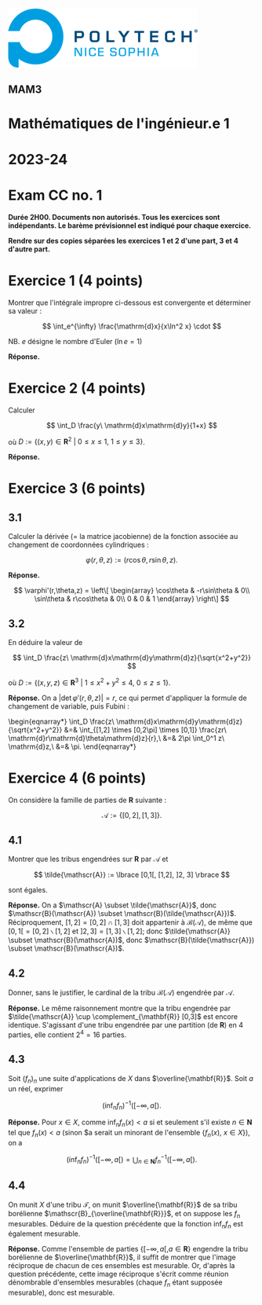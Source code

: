 ![PNS](https://raw.githubusercontent.com/pns-mam/mi1/master/logo-pns.png)

## MAM3

# Mathématiques de l'ingénieur.e 1
# 2023-24
# Exam CC no. 1

**Durée 2H00. Documents non autorisés. Tous les exercices sont indépendants.
Le barème prévisionnel est indiqué pour chaque exercice.**

**Rendre sur des copies séparées les exercices 1 et 2 d'une part, 3 et 4 d'autre part.** 

# Exercice 1 (4 points)
Montrer que l'intégrale impropre ci-dessous est convergente et déterminer sa valeur :

$$ \int_e^{\infty} \frac{\mathrm{d}x}{x\ln^2 x} \cdot $$

NB. $e$ désigne le nombre d'Euler ($\ln e=1$)

**Réponse.**

# Exercice 2 (4 points)
Calculer

$$ \int_D \frac{y\ \mathrm{d}x\mathrm{d}y}{1+x} $$

où $D := \lbrace (x,y) \in \mathbf{R}^2\ |\ 0 \leq x \leq 1,\ 1 \leq y \leq 3 \rbrace$.

**Réponse.**

# Exercice 3 (6 points)
## 3.1
Calculer la dérivée (= la matrice jacobienne) de la fonction associée au changement de coordonnées cylindriques : 

$$ \varphi(r,\theta,z) := (r\cos\theta, r\sin\theta,z). $$

**Réponse.**

$$ \varphi'(r,\theta,z) = \left\[ \begin{array}
  \cos\theta & -r\sin\theta & 0\\
  \sin\theta & r\cos\theta & 0\\
  0 & 0 & 1 \end{array} \right\] $$

## 3.2
En déduire la valeur de

$$ \int_D \frac{z\ \mathrm{d}x\mathrm{d}y\mathrm{d}z}{\sqrt{x^2+y^2}} $$

où $D := \lbrace (x,y,z) \in \mathbf{R}^3\ |\ 1 \leq x^2+y^2 \leq 4,\ 0 \leq z \leq 1 \rbrace$.

**Réponse.** On a $|\det \varphi'(r,\theta,z)| = r$, ce qui permet d'appliquer la formule de changement de variable, puis Fubini : 

\begin{eqnarray*}
  \int_D \frac{z\ \mathrm{d}x\mathrm{d}y\mathrm{d}z}{\sqrt{x^2+y^2}}
  &=& \int_{[1,2] \times [0,2\pi] \times [0,1]} \frac{zr\ \mathrm{d}r\mathrm{d}\theta\mathrm{d}z}{r},\\
  &=& 2\pi \int_0^1 z\ \mathrm{d}z,\\
  &=& \pi.
\end{eqnarray*}

# Exercice 4 (6 points)
On considère la famille de parties de $\mathbf{R}$ suivante :

$$ \mathscr{A} := \lbrace [0,2], [1, 3] \rbrace. $$

## 4.1
Montrer que les tribus engendrées sur $\mathbf{R}$ par $\mathscr{A}$ et

$$ \tilde{\mathscr{A}} := \lbrace [0,1[, [1,2], ]2, 3] \rbrace $$

sont égales.

**Réponse.** On a $\mathscr{A} \subset \tilde{\mathscr{A}}$, donc $\mathscr{B}(\mathscr{A}) \subset \mathscr{B}(\tilde{\mathscr{A}})$. Réciproquement, $[1,2] = [0,2] \cap [1,3]$ doit appartenir à $\mathscr{B}(\mathscr{A})$, de même que $[0,1[ = [0,2] \backslash [1,2]$ et $]2,3] = [1,3] \backslash [1,2]$; donc $\tilde{\mathscr{A}} \subset \mathscr{B}(\mathscr{A})$,
 donc $\mathscr{B}(\tilde{\mathscr{A}}) \subset \mathscr{B}(\mathscr{A})$.

## 4.2
Donner, sans le justifier, le cardinal de la tribu $\mathscr{B}(\mathscr{A})$ engendrée par $\mathscr{A}$.

**Réponse.** Le même raisonnement montre que la tribu engendrée par $\tilde{\mathscr{A}} \cup \complement_{\mathbf{R}} [0,3]$ est encore identique. S'agissant d'une tribu engendrée par une partition (de $\mathbf{R}$) en $4$ parties, elle contient $2^4 = 16$ parties.

## 4.3
Soit $(f_n)_n$ une suite d'applications de $X$ dans $\overline{\mathbf{R}}$. Soit $a$ un réel, exprimer

$$ (\inf_n f_n)^{-1}([-\infty,a[). $$

**Réponse.** Pour $x \in X$, comme $\inf_n f_n(x) < a$ si et seulement s'il existe $n \in \mathbf{N}$ tel que $f_n(x) < a$ (sinon $a serait un minorant de l'ensemble $\lbrace f_n(x),\ x \in X \rbrace$), on a 

$$ (\inf_n f_n)^{-1}([-\infty,a[) = \bigcup_{n \in \mathbf{N}} f_n^{-1}([-\infty,a[). $$

## 4.4
On munit $X$ d'une tribu $\mathscr{T}$, on munit $\overline{\mathbf{R}}$ de sa tribu borélienne $\mathscr{B}_{\overline{\mathbf{R}}}$, et on suppose les $f_n$ mesurables. Déduire de la question précédente que la fonction $\inf_n f_n$ est également mesurable.

**Réponse.** Comme l'ensemble de parties $\lbrace [-\infty,a[, a \in \mathbf{R} \rbrace$ engendre la tribu borélienne de $\overline{\mathbf{R}}$, il suffit de montrer que l'image réciproque de chacun de ces ensembles est mesurable. Or, d'après la question précédente, cette image réciproque s'écrit comme réunion dénombrable d'ensembles mesurables (chaque $f_n$ étant supposée mesurable), donc est mesurable. 